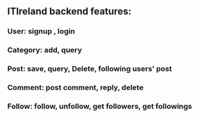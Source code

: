 ## ITIreland backend features:
### User: signup , login
### Category: add, query
### Post: save, query, Delete, following users' post 
### Comment: post comment, reply, delete
### Follow: follow, unfollow, get followers, get followings 